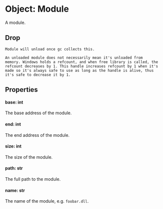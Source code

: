 # Object: Module

A module.

## Drop
```admonish danger title=""
Module will unload once gc collects this.

An unloaded module does not necessarily mean it's unloaded from memory. Windows holds a refcount, and when free library is called, the refcount decreases by 1. This handle increases refcount by 1 when it's made so it's always safe to use as long as the handle is alive, thus it's safe to decrease it by 1.
```

## Properties

#### base: int
The base address of the module.

#### end: int
The end address of the module.

#### size: int
The size of the module.

#### path: str
The full path to the module.

#### name: str
The name of the module, e.g. `foobar.dll`.
